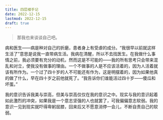 ```yaml
---
title: 四层楼手记
date: 2022-12-15
lastmod: 2022-12-15
draft: true
---
```

> 那我也来谈谈自己吧。

病和医生——病是种对自己的折磨，患者身上有受虐的成分。“我很早以前就这样生活了”意思是说我一直带病生活。我病在清醒，所以不去找医生。在我做什么事情之前，我必须要有充分的动机，然而这是不可能的——我的所有思考只会带来混乱和对立，使我没有做事的理由。一个不做事的人是不应该活着的，因为人活着就该有所作为。一个过了四十岁的人不可能还有作为，这是明摆着的，因为如果他真的做了什么，早在四十岁之前他就死了。“我告诉你们谁能活过四十岁——傻瓜和坏蛋。”

我的意识告诉我美与崇高，但美与崇高仅仅在我的意识之中。现实与我的意识起着如此激烈的冲突，如果我是一个意志坚强的人也就罢了，可我偏偏意志软弱。我的意识一见到现实就吓得卑躬屈膝，回来后又不愿意消停一会儿，不断自责自己的软弱。